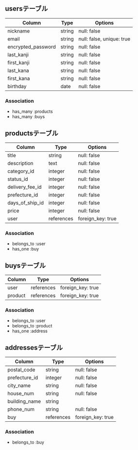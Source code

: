 ## usersテーブル

| Column             | Type   | Options                   |
| ------------------ | ------ | ------------------------- |
| nickname           | string | null: false               |
| email              | string | null: false, unique: true |
| encrypted_password | string | null: false               |
| last_kanji         | string | null: false               |
| first_kanji        | string | null: false               |
| last_kana          | string | null: false               |
| first_kana         | string | null: false               |
| birthday           | date   | null: false               |

### Association

- has_many :products
- has_many :buys

## productsテーブル

| Column          | Type       | Options           |
| --------------- | ---------- | ----------------- |
| title           | string     | null: false       |
| description     | text       | null: false       |
| category_id     | integer    | null: false       |
| status_id       | integer    | null: false       |
| delivery_fee_id | integer    | null: false       |
| prefecture_id   | integer    | null: false       |
| days_of_ship_id | integer    | null: false       |
| price           | integer    | null: false       |
| user            | references | foreign_key: true |

### Association

- belongs_to :user
- has_one :buy

## buysテーブル

| Column  | Type       | Options           |
| ------- | ---------- | ----------------- |
| user    | references | foreign_key: true |
| product | references | foreign_key: true |

### Association

- belongs_to :user
- belongs_to :product
- has_one :address

## addressesテーブル

| Column        | Type       | Options           |
| ------------- | ---------- | ----------------- |
| postal_code   | string     | null: false       |
| prefecture_id | integer    | null: false       |
| city_name     | string     | null: false       |
| house_num     | string     | null: false       |
| building_name | string     |                   |
| phone_num     | string     | null: false       |
| buy           | references | foreign_key: true |

### Association

- belongs_to :buy